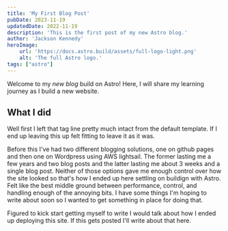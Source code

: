 ```yaml
---
title: 'My First Blog Post'
pubDate: 2023-11-19
updatedDate: 2022-11-19
description: 'This is the first post of my new Astro blog.'
author: 'Jackson Kennedy'
heroImage:
    url: 'https://docs.astro.build/assets/full-logo-light.png'
    alt: 'The full Astro logo.'
tags: ["astro"]
---
```


Welcome to my _new blog_ build on Astro! Here, I will share my learning journey as I build a new website.

## What I did

Well first I left that tag line pretty much intact from the default template. If I end up leaving this up felt fitting to leave it as it was. 

Before this I've had two different blogging solutions, one on github pages and then one on Wordpress using AWS lightsail. The former lasting 
me a few years and two blog posts and the latter lasting me about 3 weeks and a single blog post. Neither of those options gave me enough control 
over how the site looked so that's how I ended up here settling on buildign with Astro. Felt like the best middle ground between performance, 
control, and handling enough of the annoying bits. I have some things I'm hoping to write about soon so I wanted to get something in place for doing that. 

Figured to kick start getting myself to write I would talk about how I ended up deploying this site. If this gets posted I'll write about that here. 

